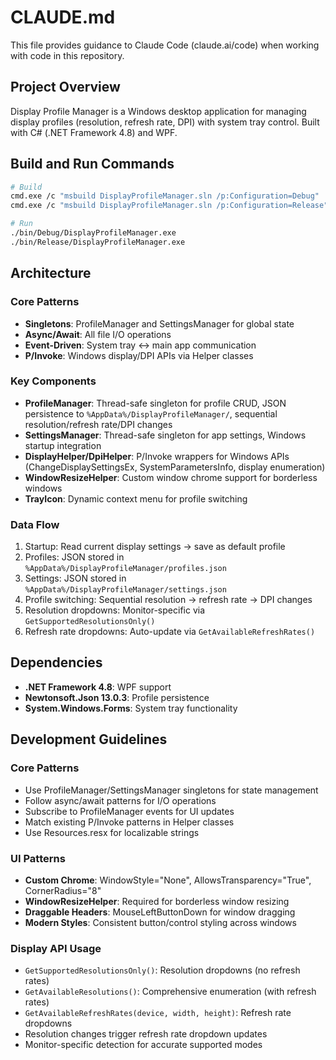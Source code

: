 # CLAUDE.md

This file provides guidance to Claude Code (claude.ai/code) when working with code in this repository.

## Project Overview

Display Profile Manager is a Windows desktop application for managing display profiles (resolution, refresh rate, DPI) with system tray control. Built with C# (.NET Framework 4.8) and WPF.

## Build and Run Commands

```bash
# Build
cmd.exe /c "msbuild DisplayProfileManager.sln /p:Configuration=Debug"
cmd.exe /c "msbuild DisplayProfileManager.sln /p:Configuration=Release"

# Run
./bin/Debug/DisplayProfileManager.exe
./bin/Release/DisplayProfileManager.exe
```

## Architecture

### Core Patterns
- **Singletons**: ProfileManager and SettingsManager for global state
- **Async/Await**: All file I/O operations
- **Event-Driven**: System tray ↔ main app communication
- **P/Invoke**: Windows display/DPI APIs via Helper classes

### Key Components
- **ProfileManager**: Thread-safe singleton for profile CRUD, JSON persistence to `%AppData%/DisplayProfileManager/`, sequential resolution/refresh rate/DPI changes
- **SettingsManager**: Thread-safe singleton for app settings, Windows startup integration
- **DisplayHelper/DpiHelper**: P/Invoke wrappers for Windows APIs (ChangeDisplaySettingsEx, SystemParametersInfo, display enumeration)
- **WindowResizeHelper**: Custom window chrome support for borderless windows
- **TrayIcon**: Dynamic context menu for profile switching

### Data Flow
1. Startup: Read current display settings → save as default profile
2. Profiles: JSON stored in `%AppData%/DisplayProfileManager/profiles.json`
3. Settings: JSON stored in `%AppData%/DisplayProfileManager/settings.json`
4. Profile switching: Sequential resolution → refresh rate → DPI changes
5. Resolution dropdowns: Monitor-specific via `GetSupportedResolutionsOnly()`
6. Refresh rate dropdowns: Auto-update via `GetAvailableRefreshRates()`

## Dependencies
- **.NET Framework 4.8**: WPF support
- **Newtonsoft.Json 13.0.3**: Profile persistence
- **System.Windows.Forms**: System tray functionality

## Development Guidelines

### Core Patterns
- Use ProfileManager/SettingsManager singletons for state management
- Follow async/await patterns for I/O operations
- Subscribe to ProfileManager events for UI updates
- Match existing P/Invoke patterns in Helper classes
- Use Resources.resx for localizable strings

### UI Patterns
- **Custom Chrome**: WindowStyle="None", AllowsTransparency="True", CornerRadius="8"
- **WindowResizeHelper**: Required for borderless window resizing
- **Draggable Headers**: MouseLeftButtonDown for window dragging
- **Modern Styles**: Consistent button/control styling across windows

### Display API Usage
- `GetSupportedResolutionsOnly()`: Resolution dropdowns (no refresh rates)
- `GetAvailableResolutions()`: Comprehensive enumeration (with refresh rates)
- `GetAvailableRefreshRates(device, width, height)`: Refresh rate dropdowns
- Resolution changes trigger refresh rate dropdown updates
- Monitor-specific detection for accurate supported modes
